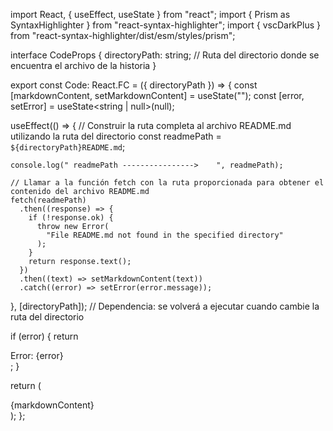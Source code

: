 import React, { useEffect, useState } from "react";
import { Prism as SyntaxHighlighter } from "react-syntax-highlighter";
import { vscDarkPlus } from "react-syntax-highlighter/dist/esm/styles/prism";

interface CodeProps {
  directoryPath: string; // Ruta del directorio donde se encuentra el archivo de la historia
}

export const Code: React.FC<CodeProps> = ({ directoryPath }) => {
  const [markdownContent, setMarkdownContent] = useState<string>("");
  const [error, setError] = useState<string | null>(null);

  useEffect(() => {
    // Construir la ruta completa al archivo README.md utilizando la ruta del directorio
    const readmePath = `${directoryPath}README.md`;

    console.log(" readmePath ---------------->    ", readmePath);

    // Llamar a la función fetch con la ruta proporcionada para obtener el contenido del archivo README.md
    fetch(readmePath)
      .then((response) => {
        if (!response.ok) {
          throw new Error(
            "File README.md not found in the specified directory"
          );
        }
        return response.text();
      })
      .then((text) => setMarkdownContent(text))
      .catch((error) => setError(error.message));
  }, [directoryPath]); // Dependencia: se volverá a ejecutar cuando cambie la ruta del directorio

  if (error) {
    return <div>Error: {error}</div>;
  }

  return (
    <div className="px-[6.5px]">
      <SyntaxHighlighter language="tsx" style={vscDarkPlus}>
        {markdownContent}
      </SyntaxHighlighter>
    </div>
  );
};
